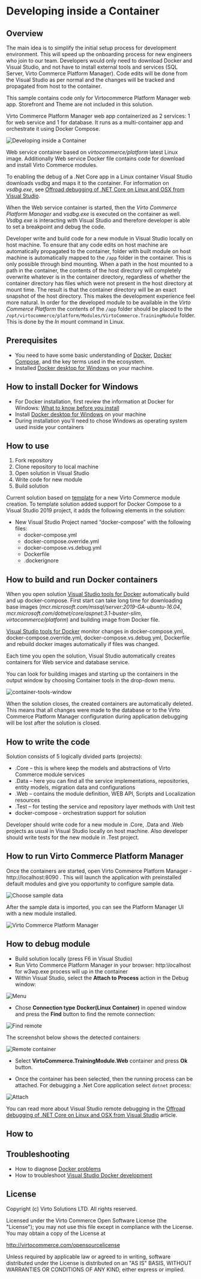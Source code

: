 # Developing inside a Container

## Overview

The main idea is to simplify the initial setup process for development environment. This will speed up the onboarding process for new engineers who join to our team.
Developers would only need to download Docker and Visual Studio, and not have to install external tools and services (SQL Server, Virto Commerce Platform Manager). Code edits will be done from the Visual Studio as per normal and the changes will be tracked and propagated from host to the container.

This sample contains code only for Virtocommerce Platform Manager web app. Storefront and Theme are not included in this solution.

Virto Commerce Platform Manager web app containerized as 2 services: 1 for web service and 1 for database. It runs as a multi-container app and orchestrate it using Docker Compose.

![Developing inside a Container](docs/media/developing-inside-container.png)

Web service container based on *virtocommerce/platform* latest Linux image. Additionally Web service Docker file contains code for download and install Virto Commerce modules.

To enabling the debug of a .Net Core app in a Linux container Visual Studio downloads vsdbg and maps it to the container. For information on *vsdbg.exe*, see [Offroad debugging of .NET Core on Linux and OSX from Visual Studio](https://github.com/Microsoft/MIEngine/wiki/Offroad-Debugging-of-.NET-Core-on-Linux---OSX-from-Visual-Studio).

When the Web service container is started, then the *Virto Commerce Platform Manager* and *vsdbg.exe* is executed on the container as well. *Vsdbg.exe* is interacting with Visual Studio and therefore developer is able to set a breakpoint and debug the code.

Developer write and build code for a new module in Visual Studio locally on host machine. To ensure that any code edits on host machine are automatically propagated to the container, folder with built module on host machine is automatically mapped to the `/app` folder in the container. This is only possible through bind mounting. When a path in the host mounted to a path in the container, the contents of the host directory will completely overwrite whatever is in the container directory, regardless of whether the container directory has files which were not present in the host directory at mount time. The result is that the container directory will be an exact snapshot of the host directory. This makes the development experience feel more natural. In order for the developed module to be available in the *Virto Commerce Platform* the contents of the `/app` folder should be placed to the `/opt/virtocommerce/platform/Modules/VirtoCommerce.TrainingModule` folder. This is done by the *ln* mount command in Linux.

## Prerequisites

* You need to have some basic understanding of [Docker](https://docs.docker.com/get-started/), [Docker Compose](https://docs.docker.com/compose/gettingstarted/), and the key terms used in the ecosystem.
* Installed [Docker desktop for Windows](https://docs.docker.com/docker-for-windows/install/) on your machine.

## How to install Docker for Windows

* For Docker installation, first review the information at Docker for Windows: [What to know before you install](https://docs.docker.com/docker-for-windows/install/#what-to-know-before-you-install)
* Install [Docker desktop for Windows](https://docs.docker.com/docker-for-windows/install/) on your machine
* During installation you'll need to chose Windows as operating system used inside your containers

## How to use

1. Fork repository
1. Clone repository to local machine
1. Open solution in Visual Studio
1. Write code for new module
1. Build solution

Current solution based on [template](https://marketplace.visualstudio.com/items?itemName=Virto-Commerce.VirtoCommerceModuleTemplates) for a new Virto Commerce module creation. To template solution added support for Docker Compose to a Visual Studio 2019 project, it adds the following elements in the solution:

* New Visual Studio Project named “docker-compose” with the following files:
  * docker-compose.yml
  * docker-compose.override.yml
  * docker-compose.vs.debug.yml
  * Dockerfile
  * .dockerignore

## How to build and run Docker containers

When you open solution [Visual Studio tools for Docker](https://docs.microsoft.com/en-us/visualstudio/containers/overview?view=vs-2019) automatically build and up docker-compose. First start can take long time for downloading base images (*mcr.microsoft.com/mssql/server:2019-GA-ubuntu-16.04*, *mcr.microsoft.com/dotnet/core/aspnet:3.1-buster-slim*, *virtocommerce/platform*) and building image from Docker file.

[Visual Studio tools for Docker](https://docs.microsoft.com/en-us/visualstudio/containers/overview?view=vs-2019) monitor changes in docker-compose.yml, docker-compose.override.yml, docker-compose.vs.debug.yml, Dockerfile and rebuild docker images automatically if files was changed.

Each time you open the solution, Visual Studio automatically creates containers for Web service and database service.

You can look for building images and starting up the containers in the output window by choosing Container tools in the drop-down menu.

![container-tools-window](docs/media/container-tools-window.png)

When the solution closes, the created containers are automatically deleted. This means that all changes were made to the database or to the Virto Commerce Platform Manager configuration during application debugging will be lost after the solution is closed.

## How to write the code

Solution consists of 5 logically divided parts (projects):

* .Core – this is where keep the models and abstractions of Virto Commerce module services
* .Data – here you can find all the service implementations, repositories, entity models, migration data and configurations
* .Web – contains the module definition, WEB API, Scripts and Localization resources
* .Test – for testing the service and repository layer methods with Unit test
* docker-compose - orchestration support for solution

Developer should write code for a new module in .Core, .Data and .Web projects as usual in Visual Studio locally on host machine.
Also developer should write tests for the new module in .Test project.

## How to run Virto Commerce Platform Manager

Once the containers are started, open Virto Commerce Platform Manager - http://localhost:8090 . This will launch the application with preinstalled default modules and give you opportunity to configure sample data.

![Choose sample data](docs/media/screen-sample-data.png)

After the sample data is imported, you can see the Platform Manager UI with a new module installed.

![Virto Commerce Platform Manager](docs/media/screen-platform-manager.png)

## How to debug module

* Build solution locally (press F6 in Visual Studio)
* Run Virto Commerce Platform Manager in your browser: http:\\localhost for w3wp.exe process will up in the container
* Within Visual Studio, select the **Attach to Process** action in the Debug window:

![Menu](docs/media/screen-attach-to-process-menu.png)

* Chose **Connection type** **Docker(Linux Container)** in opened window and press the **Find** button to find the remote connection:

![Find remote](docs/media/screen-attach-to-process-window.png)

The screenshot below shows the detected containers:

![Remote container](docs/media/screen-remote-connections.png)

* Select **VirtoCommerce.TrainingModule.Web** container and press **Ok** button.

* Once the container has been selected, then the running process can be attached. For debugging a .Net Core application select `dotnet` process:

![Attach](docs/media/screen-attach-to-process-process-selection.png)

You can read more about Visual Studio remote debugging in the [Offroad debugging of .NET Core on Linux and OSX from Visual Studio](https://github.com/Microsoft/MIEngine/wiki/Offroad-Debugging-of-.NET-Core-on-Linux---OSX-from-Visual-Studio) article.

## How to

## Troubleshooting

* How to diagnose [Docker problems](https://docs.docker.com/docker-for-windows/troubleshoot)
* How to troubleshoot [Visual Studio Docker development](https://docs.microsoft.com/ru-ru/visualstudio/containers/troubleshooting-docker-errors?view=vs-2019)

## License

Copyright (c) Virto Solutions LTD.  All rights reserved.

Licensed under the Virto Commerce Open Software License (the "License"); you
may not use this file except in compliance with the License. You may
obtain a copy of the License at

<http://virtocommerce.com/opensourcelicense>

Unless required by applicable law or agreed to in writing, software
distributed under the License is distributed on an "AS IS" BASIS,
WITHOUT WARRANTIES OR CONDITIONS OF ANY KIND, either express or
implied.
